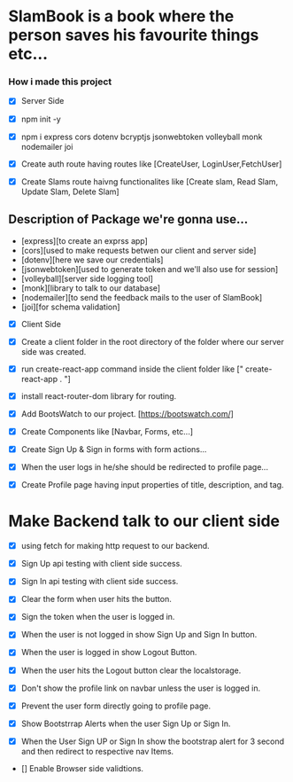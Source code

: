 # SlamBook is a book where the person saves his favourite things etc...

### How i made this project

* [x] Server Side

* [x] npm init -y
* [x] npm i express cors dotenv bcryptjs jsonwebtoken volleyball monk nodemailer joi
* [x] Create auth route having routes like
[CreateUser, LoginUser,FetchUser]
* [x] Create Slams route haivng functionalites like [Create slam, Read Slam, Update Slam, Delete Slam]

## Description of Package we're gonna use...
* [express][to create an exprss app]
* [cors][used to make requests betwen our client and server side]
* [dotenv][here we save our credentials]
* [jsonwebtoken][used to generate token and we'll also use for session]
* [volleyball][server side logging tool]
* [monk][library to talk to our database]
* [nodemailer][to send the feedback mails to the user of SlamBook]
* [joi][for schema validation]


* [x] Client Side

* [x] Create a client folder in the root directory of the folder where our server side was created.

* [x] run create-react-app command inside the client folder like
[" create-react-app . "]

* [x] install react-router-dom library for routing.

* [x] Add BootsWatch to our project. [https://bootswatch.com/]

* [x] Create Components like [Navbar, Forms, etc...]

* [x] Create Sign Up & Sign in forms with form actions...

* [x] When the user logs in he/she should be redirected to profile page...

* [x] Create Profile page having input properties of title, description, and tag.


# Make Backend talk to our client side

* [x] using fetch for making http request to our backend.

* [x] Sign Up api testing with client side success.

* [x] Sign In api testing with client side success.

* [x] Clear the form when user hits the button.

* [x] Sign the token when the user is logged in.

* [x] When the user is not logged in show Sign Up and Sign In button.

* [x]  When the user is logged in show Logout Button. 

* [x] When the user hits the Logout button clear the localstorage.

* [x] Don't show the profile link on navbar unless the user is logged in.

* [x] Prevent the user form directly going to profile page.


* [x] Show Bootstrrap Alerts when the user Sign Up or Sign In.

* [x] When the User Sign UP or Sign In show the bootstrap alert for 3 second and then redirect to respective nav Items.


* [] Enable Browser side validtions.